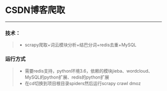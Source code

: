 # CSDN博客爬取

------

### 技术：

> * scrapy爬取+词云模块分析+结巴分词+redis去重+MySQL



### 运行方式
> * 需要redis支持，python环境3.6，依赖的模块jieba、wordcloud、MySQL的python扩展、redis的python扩展
> * 在cd切换到项目根目录spiders然后运行scrapy crawl dmoz
  

